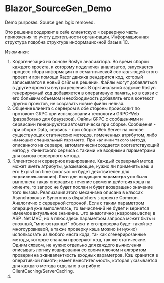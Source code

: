 # Blazor_SourceGen_Demo
Demo purposes. Source gen logic removed.

Это решение содержит в себе клиентскую и серверную часть приложения по учету деятельности организации. Информационная структура подобна структуре информационной базы в 1С.

Изюминки:
  1. Кодогенерация на основе Roslyn анализатора. Во время сборки каждого проекта, к которому подключен анализатор, запускается процесс сбора информации по семантической 
    составляющей этого проект и при помощи Razor движка рендерится код, который записывается в новый файлы в решении. Файлы могут добавляться в другие проекты внутри решения.
    В оригинальной задумке Roslyn генерируемый код добавляется в оперативную память, но в связи с его большим объемом и необходимость добавлять его в контекст других проектов,
    не создавать новые файлы нельзя.
  2. Общение клиента с сервером в обе стороны происходит по протоколу GRPC при использовании технологии GRPC-Web (разработано для браузеров). Файлы GRPC с сообщениями и сервисами генерируются автоматически при сборке. 
    Сообщения - при сборке Data, сервисы - при сборке Web.Server на основе существующих статических методов, помеченных атрибутом, либо имеющих специальный параметр. 
    При наличии такого метода, описанного на сервере, автоматически создается соответствующий метод у клиентского сервиса с такими же входными параметрами для вызова 
    серверного метода.
  3. Клиентское и серверное кэширование. Каждый серверный метод может иметь атрибуты, указывающие, нужно ли применять кэш и его Expiration time (сколько он будет действителен 
  для переиспользования). Если для входящего параметра уже была выполнена такая операция в течение времени действия кэша на клиенте, то запрос не будет послан и будет возвращено
  значение того вызова. Реализация этого механизма описана в классах Asynchronous и Syncronous dispatchers в проекте Common. Аналогично с серверной стороной. Если с таким параметром
  операция уже выполнялась, то вычислений не будет и вернется имеемое актуальное значение. Это аналогично [ResponseCache] в ASP .Net MVC, но в плюс здесь параметром запроса 
  может быть и сложный,  "многоэтажный" объект и его проверка будет такой же многоуровневой, а также проверку кэша можно (и нужно) использовать из любого места кода, так как 
  сгенерированные методы, которые сначала проверяют кэш, так же статические. Одним словом, не нужно отдельно для каждого вычисления описывать логику кэширования со своим ключом
  и алгоритом проверки на эквивалентность входных параметров. Кэш хранится в оперативной памяти; имеет вместительность, которая указывается для каждого метода отдельно в атрибуте
  ClientCaching/ServerCaching.
  4. 
